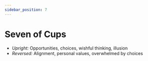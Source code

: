 ```yaml
---
sidebar_position: 7
---
```


# Seven of Cups

- *Upright:* Opportunities, choices, wishful thinking, illusion
- *Reversed:* Alignment, personal values, overwhelmed by choices